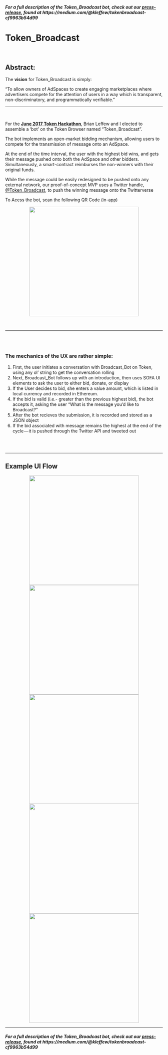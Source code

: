 <h5><i>For a full description of the Token_Broadcast bot, check out our <b><a href='https://medium.com/@kleffew/tokenbroadcast-cf9963b54d99'>press-release</a></b>, found at https://medium.com/@kleffew/tokenbroadcast-cf9963b54d99</i></h5>

# Token_Broadcast

<br>
<h2>Abstract:</h2>
<p>The <b>vision</b> for Token_Broadcast is simply:</p>
“To allow owners of AdSpaces to create engaging marketplaces where advertisers compete for the attention of users in a way which is transparent, non-discriminatory, and programmatically verifiable.”

---
<br>
<p>For the <b><a href='https://www.tokenbrowser.com/'>June 2017 Token Hackathon</a></b>, Brian Leffew and I elected to assemble a ‘bot’ on the Token Browser named “Token_Broadcast”.</p>
<p>The bot implements an open-market bidding mechanism, allowing users to compete for the transmission of message onto an AdSpace.</p>
<p>At the end of the time interval, the user with the highest bid wins, and gets their message pushed onto both the AdSpace and other bidders. Simultaneously, a smart-contract reimburses the non-winners with their original funds.</p>
<p>While the message could be easily redesigned to be pushed onto any external network, our proof-of-concept MVP uses a Twitter handle, <a href='https://twitter.com/Token_Broadcast'>@Token_Broadcast</a>, to push the winning message onto the Twitterverse</p>
<p>To Acess the bot, scan the following QR Code (in-app)</p>
<p align="center">
  <img src="https://cdn-images-1.medium.com/max/1455/1*EX7YdB1aJ9TZcVXseWSWZQ.png" width="350"/>
</p>
<br>

---

<br>
<br>
<h3>The mechanics of the UX are rather simple:</h3>
<ol>
  <li>First, the user initiates a conversation with Broadcast_Bot on Token, using any ol’ string to get the conversation rolling</li>
  <li>Next, Broadcast_Bot follows up with an introduction, then uses SOFA UI elements to ask the user to either bid, donate, or display</li>
  <li>If the User decides to bid, she enters a value amount, which is listed in local currency and recorded in Ethereum.</li>
  <li>If the bid is valid (i.e.- greater than the previous highest bid), the bot accepts it, asking the user “What is the message you’d like to Broadcast?”</li>
  <li>After the bot recieves the submission, it is recorded and stored as a JSON object</li>
  <li>If the bid associated with message remains the highest at the end of the cycle — it is pushed through the Twitter API and tweeted out</li>
</ol>
<br>
<br>

---

<h2>Example UI Flow</h2>
<p align="center">
  <img src="https://github.com/bleffew99/Token_Broadcast/blob/master/UI%20Flow%20Assets/IMG_3567.PNG" width="350"/>
  <img src="https://github.com/bleffew99/Token_Broadcast/blob/master/UI%20Flow%20Assets/IMG_3578.PNG" width="350"/>
  <img src="https://github.com/bleffew99/Token_Broadcast/blob/master/UI%20Flow%20Assets/IMG_3572.PNG" width="350"/>
  <img src="https://github.com/bleffew99/Token_Broadcast/blob/master/UI%20Flow%20Assets/IMG_3574.PNG" width="350"/>
  <img src="https://github.com/bleffew99/Token_Broadcast/blob/master/UI%20Flow%20Assets/IMG_3577.PNG" width="350"/>
</p>

---

<h5><i>For a full description of the Token_Broadcast bot, check out our <b><a href='https://medium.com/@kleffew/tokenbroadcast-cf9963b54d99'>press-release</a></b>, found at https://medium.com/@kleffew/tokenbroadcast-cf9963b54d99</i></h5>
